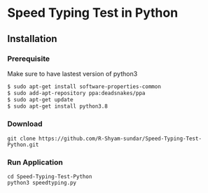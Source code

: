 # Speed Typing Test in Python
## Installation
### Prerequisite
Make sure to have lastest version of python3
```sh
$ sudo apt-get install software-properties-common
$ sudo add-apt-repository ppa:deadsnakes/ppa
$ sudo apt-get update
$ sudo apt-get install python3.8
```

### Download
```
git clone https://github.com/R-Shyam-sundar/Speed-Typing-Test-Python.git

```

### Run Application
```
cd Speed-Typing-Test-Python
python3 speedtyping.py
```

